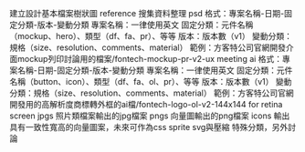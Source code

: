 
建立設計基本檔案樹狀圖
reference
搜集資料整理
psd
格式：專案名稱-日期-固定分類-版本-變動分類
專案名稱：一律使用英文
固定分類：元件名稱（mockup、hero）、類型（df、fa、pr）、等等
版本：版本數（v1）
變動分類：規格（size、resolution、comments、material）
範例：方客特公司官網開發介面mockup列印討論用的檔案/fontech-mockup-pr-v2-ux meeting
ai
格式：專案名稱-日期-固定分類-版本-變動分類
專案名稱：一律使用英文
固定分類：元件名稱（button、icon）、類型（df、fa、ol、pr）、等等
版本：版本數（v1）
變動分類：規格（size、resolution、comments、material）
範例：方客特公司官網開發用的高解析度商標轉外框的ai檔/fontech-logo-ol-v2-144x144 for retina screen
jpgs
照片類檔案輸出的jpg檔案
pngs
向量圖輸出的png檔案
icons
輸出具有一致性寬高的向量圖案，未來可作為css sprite
svg與壓縮
特殊分類，另外討論
